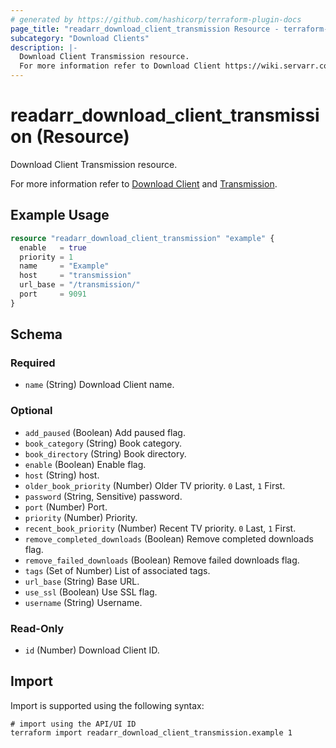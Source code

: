```yaml
---
# generated by https://github.com/hashicorp/terraform-plugin-docs
page_title: "readarr_download_client_transmission Resource - terraform-provider-readarr"
subcategory: "Download Clients"
description: |-
  Download Client Transmission resource.
  For more information refer to Download Client https://wiki.servarr.com/readarr/settings#download-clients and Transmission https://wiki.servarr.com/readarr/supported#transmission.
---
```


# readarr_download_client_transmission (Resource)

<!-- subcategory:Download Clients -->Download Client Transmission resource.
For more information refer to [Download Client](https://wiki.servarr.com/readarr/settings#download-clients) and [Transmission](https://wiki.servarr.com/readarr/supported#transmission).

## Example Usage

```terraform
resource "readarr_download_client_transmission" "example" {
  enable   = true
  priority = 1
  name     = "Example"
  host     = "transmission"
  url_base = "/transmission/"
  port     = 9091
}
```

<!-- schema generated by tfplugindocs -->
## Schema

### Required

- `name` (String) Download Client name.

### Optional

- `add_paused` (Boolean) Add paused flag.
- `book_category` (String) Book category.
- `book_directory` (String) Book directory.
- `enable` (Boolean) Enable flag.
- `host` (String) host.
- `older_book_priority` (Number) Older TV priority. `0` Last, `1` First.
- `password` (String, Sensitive) password.
- `port` (Number) Port.
- `priority` (Number) Priority.
- `recent_book_priority` (Number) Recent TV priority. `0` Last, `1` First.
- `remove_completed_downloads` (Boolean) Remove completed downloads flag.
- `remove_failed_downloads` (Boolean) Remove failed downloads flag.
- `tags` (Set of Number) List of associated tags.
- `url_base` (String) Base URL.
- `use_ssl` (Boolean) Use SSL flag.
- `username` (String) Username.

### Read-Only

- `id` (Number) Download Client ID.

## Import

Import is supported using the following syntax:

```shell
# import using the API/UI ID
terraform import readarr_download_client_transmission.example 1
```
